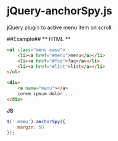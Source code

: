 jQuery-anchorSpy.js
================

jQuery plugin to active menu item on scroll


##Example##
** HTML **

```html
<ul class="menu ease">
    <li><a href="#menu">menu</a></li>
    <li><a href="#faq">faq</a></li>
    <li><a href="#list">list</a></li>
</ul>

<div>
    <a name="menu"></a>
    Lorem ipsum dolor ...
</div>

```

**JS**

```js 
$('.menu').anchorSpy({
    margin: 50
});
```

